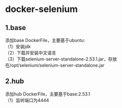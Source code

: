 # docker-selenium

## 1.base
添加base DockerFile，主要基于ubuntu:<br>
（1）安装jdk<br>
（2）下载并安装中文语言<br>
（3）下载selenium-server-standalone-2.53.1.jar，存放在/opt/selenium/selenium-server-standalone.jar<br>
## 2.hub
添加hub DockerFile，主要基于base:2.53.1<br>
（1）监听端口为4444